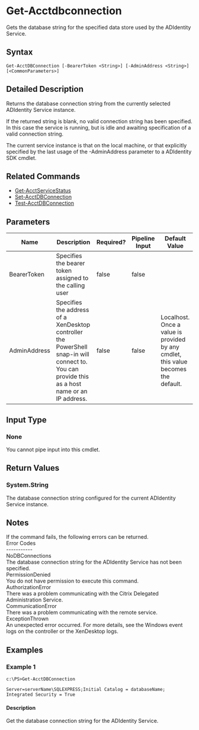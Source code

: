 ﻿
# Get-Acctdbconnection
Gets the database string for the specified data store used by the ADIdentity Service.
## Syntax
```
Get-AcctDBConnection [-BearerToken <String>] [-AdminAddress <String>] [<CommonParameters>]
```
## Detailed Description
Returns the database connection string from the currently selected ADIdentity Service instance.

If the returned string is blank, no valid connection string has been specified. In this case the service is running, but is idle and awaiting specification of a valid connection string.

The current service instance is that on the local machine, or that explicitly specified by the last usage of the -AdminAddress parameter to a ADIdentity SDK cmdlet.


## Related Commands

* [Get-AcctServiceStatus](../Get-AcctServiceStatus/)
* [Set-AcctDBConnection](../Set-AcctDBConnection/)
* [Test-AcctDBConnection](../Test-AcctDBConnection/)
## Parameters
| Name   | Description | Required? | Pipeline Input | Default Value |
| --- | --- | --- | --- | --- |
| BearerToken | Specifies the bearer token assigned to the calling user | false | false |  |
| AdminAddress | Specifies the address of a XenDesktop controller the PowerShell snap-in will connect to. You can provide this as a host name or an IP address. | false | false | Localhost. Once a value is provided by any cmdlet, this value becomes the default. |

## Input Type

### None
You cannot pipe input into this cmdlet.
## Return Values

### System.String
The database connection string configured for the current ADIdentity Service instance.
## Notes
If the command fails, the following errors can be returned.<br>    Error Codes<br>    -----------<br>    NoDBConnections<br>        The database connection string for the ADIdentity Service has not been specified.<br>    PermissionDenied<br>        You do not have permission to execute this command.<br>    AuthorizationError<br>        There was a problem communicating with the Citrix Delegated Administration Service.<br>    CommunicationError<br>        There was a problem communicating with the remote service.<br>    ExceptionThrown<br>        An unexpected error occurred.  For more details, see the Windows event logs on the controller or the XenDesktop logs.
## Examples

### Example 1
```
c:\PS>Get-AcctDBConnection

Server=serverName\SQLEXPRESS;Initial Catalog = databaseName;  Integrated Security = True
```
#### Description
Get the database connection string for the ADIdentity Service.
